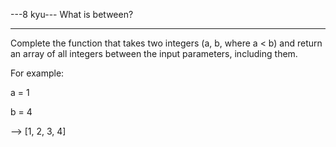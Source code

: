 ---8 kyu--- What is between?

------

Complete the function that takes two integers (a, b, where a < b) and return an array of all integers between the input parameters, including them.

For example:

a = 1

b = 4

--> [1, 2, 3, 4]